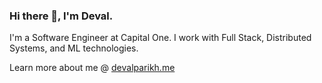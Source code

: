 ### Hi there 👋, I'm Deval.

I'm a Software Engineer at Capital One. I work with Full Stack, Distributed Systems, and ML technologies.

Learn more about me @ [devalparikh.me](http://devalparikh.me/)

<!-- [![Deval's Top Languages](https://github-readme-stats.vercel.app/api/top-langs/?username=devalparikh&layout=compact&hide=makefile,objective-c,python,&langs_count=10)](https://devalparikh.me/)
 -->
<!--
**devalparikh/devalparikh** is a ✨ _special_ ✨ repository because its `README.md` (this file) appears on your GitHub profile.

Here are some ideas to get you started:

- 🔭 I’m currently working on ...
- 🌱 I’m currently learning ...
- 👯 I’m looking to collaborate on ...
- 🤔 I’m looking for help with ...
- 💬 Ask me about ...
- 📫 How to reach me: ...
- 😄 Pronouns: ...
- ⚡ Fun fact: ...
-->
